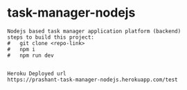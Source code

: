 # task-manager-nodejs

    Nodejs based task manager application platform (backend)
    steps to build this project:
    #   git clone <repo-link>
    #   npm i
    #   npm run dev
    
    
    Heroku Deployed url
    https://prashant-task-manager-nodejs.herokuapp.com/test
